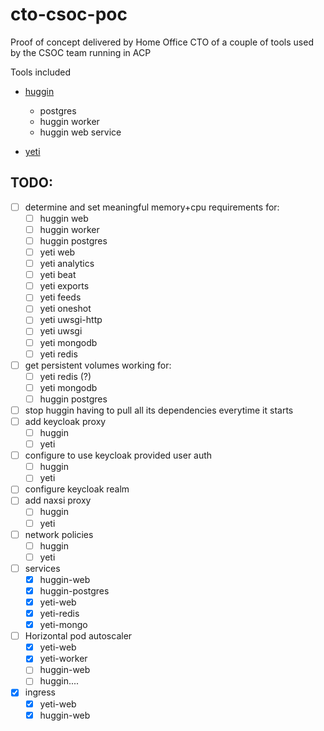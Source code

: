 # cto-csoc-poc

Proof of concept delivered by Home Office CTO of a couple of tools used by the CSOC team running in ACP

Tools included
  - [huggin](https://github.com/huginn/huginn)
    - postgres
    - huggin worker
    - huggin web service

  - [yeti](https://github.com/yeti-platform/yeti)

## TODO:

- [ ] determine and set meaningful memory+cpu requirements for:
  - [ ] huggin web
  - [ ] huggin worker
  - [ ] huggin postgres
  - [ ] yeti web
  - [ ] yeti analytics
  - [ ] yeti beat
  - [ ] yeti exports
  - [ ] yeti feeds
  - [ ] yeti oneshot
  - [ ] yeti uwsgi-http
  - [ ] yeti uwsgi
  - [ ] yeti mongodb
  - [ ] yeti redis
- [ ] get persistent volumes working for:
  - [ ] yeti redis (?)
  - [ ] yeti mongodb
  - [ ] huggin postgres
- [ ] stop huggin having to pull all its dependencies everytime it starts
- [ ] add keycloak proxy
  - [ ] huggin
  - [ ] yeti  
- [ ] configure to use keycloak provided user auth
  - [ ] huggin
  - [ ] yeti  
- [ ] configure keycloak realm
- [ ] add naxsi proxy
  - [ ] huggin
  - [ ] yeti  
- [ ] network policies
  - [ ] huggin
  - [ ] yeti  
- [ ] services
  - [x] huggin-web
  - [x] huggin-postgres
  - [x] yeti-web
  - [x] yeti-redis
  - [x] yeti-mongo
- [ ] Horizontal pod autoscaler
  - [x] yeti-web
  - [x] yeti-worker
  - [ ] huggin-web
  - [ ] huggin....
- [x] ingress
  - [x] yeti-web
  - [x] huggin-web